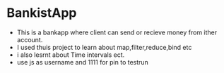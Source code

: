 # BankistApp

- This is a bankapp where client can send or recieve money from ither account.
- I used thuis project to learn about map,filter,reduce,bind etc
- i also lesrnt about Time intervals ect.
- use js as username and 1111 for pin to testrun
